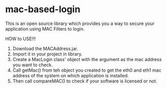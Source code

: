 # mac-based-login
This is an open source library which provides you a way to secure your application using MAC Filters to login. 

HOW to USE!!!
1. Download the MACAddress.jar.
2. Import it in your project in library.
3. Create a MacLogin class' object with the argument as the mac address you want to check. 
4. Call getMac() from teh object you created to get the eth0 and eth1 mac address of the system on which application is installed. 
5. Then call compareMAC() to check if your software is licensed or not.

